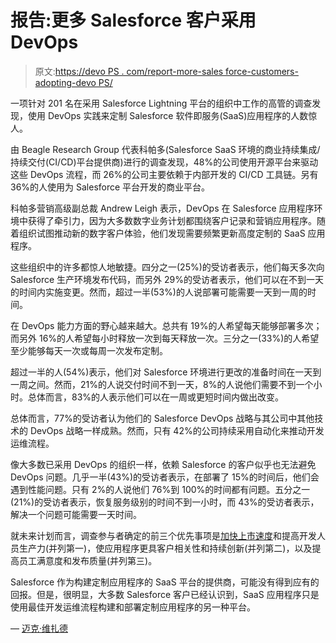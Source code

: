 # 报告:更多 Salesforce 客户采用 DevOps

> 原文:[https://devo PS . com/report-more-sales force-customers-adopting-devo PS/](https://devops.com/report-more-salesforce-customers-adopting-devops/)

一项针对 201 名在采用 Salesforce Lightning 平台的组织中工作的高管的调查发现，使用 DevOps 实践来定制 Salesforce 软件即服务(SaaS)应用程序的人数惊人。

由 Beagle Research Group 代表科帕多(Salesforce SaaS 环境的商业持续集成/持续交付(CI/CD)平台提供商)进行的调查发现，48%的公司使用开源平台来驱动这些 DevOps 流程，而 26%的公司主要依赖于内部开发的 CI/CD 工具链。另有 36%的人使用为 Salesforce 平台开发的商业平台。

科帕多营销高级副总裁 Andrew Leigh 表示，DevOps 在 Salesforce 应用程序环境中获得了牵引力，因为大多数数字业务计划都围绕客户记录和营销应用程序。随着组织试图推动新的数字客户体验，他们发现需要频繁更新高度定制的 SaaS 应用程序。

这些组织中的许多都惊人地敏捷。四分之一(25%)的受访者表示，他们每天多次向 Salesforce 生产环境发布代码，而另外 29%的受访者表示，他们可以在不到一天的时间内实施变更。然而，超过一半(53%)的人说部署可能需要一天到一周的时间。

在 DevOps 能力方面的野心越来越大。总共有 19%的人希望每天能够部署多次；而另外 16%的人希望每小时释放一次到每天释放一次。三分之一(33%)的人希望至少能够每天一次或每周一次发布定制。

超过一半的人(54%)表示，他们对 Salesforce 环境进行更改的准备时间在一天到一周之间。然而，21%的人说交付时间不到一天，8%的人说他们需要不到一个小时。总体而言，83%的人表示他们可以在一周或更短时间内做出改变。

总体而言，77%的受访者认为他们的 Salesforce DevOps 战略与其公司中其他技术的 DevOps 战略一样成熟。然而，只有 42%的公司持续采用自动化来推动开发运维流程。

像大多数已采用 DevOps 的组织一样，依赖 Salesforce 的客户似乎也无法避免 DevOps 问题。几乎一半(43%)的受访者表示，在部署了 15%的时间后，他们会遇到性能问题。只有 2%的人说他们 76%到 100%的时间都有问题。五分之一(21%)的受访者表示，恢复服务级别的时间不到一小时，而 43%的受访者表示，解决一个问题可能需要一天时间。

就未来计划而言，调查参与者确定的前三个优先事项是[加快上市速度](https://devops.com/leadership-business-deliver-innovation/)和提高开发人员生产力(并列第一)，使应用程序更具客户相关性和持续创新(并列第二)，以及提高员工满意度和发布质量(并列第三)。

Salesforce 作为构建定制应用程序的 SaaS 平台的提供商，可能没有得到应有的回报。但是，很明显，大多数 Salesforce 客户已经认识到，SaaS 应用程序只是使用最佳开发运维流程构建和部署定制应用程序的另一种平台。

— [迈克·维扎德](https://devops.com/author/mike-vizard/)